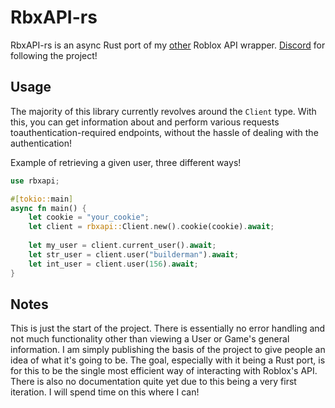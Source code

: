 # RbxAPI-rs
RbxAPI-rs is an async Rust port of my [other](https://github.com/PythonicIconic/RbxAPI) Roblox API wrapper. [Discord](https://discord.gg/9XEsv5evjQ) for following the project!

## Usage
The majority of this library currently revolves around the `Client` type. With this, you can get information about and perform various requests toauthentication-required
endpoints, without the hassle of dealing with the authentication!

Example of retrieving a given user, three different ways!
```rust
use rbxapi;

#[tokio::main]
async fn main() {
    let cookie = "your_cookie";
    let client = rbxapi::Client.new().cookie(cookie).await;
    
    let my_user = client.current_user().await;
    let str_user = client.user("builderman").await;
    let int_user = client.user(156).await;
}
```

## Notes
This is just the start of the project. There is essentially no error handling and not much functionality other than viewing a User or Game's general information. I am simply
publishing the basis of the project to give people an idea of what it's going to be. The goal, especially with it being a Rust port, is for this to be the single most efficient
way of interacting with Roblox's API. There is also no documentation quite yet due to this being a very first iteration. I will spend time on this where I can!
